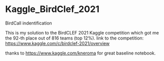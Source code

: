 # Kaggle_BirdClef_2021
BirdCall indentification 

This is my solution to the BirdCLEF 2021 Kaggle competition which got me the 92-th place out of 816 teams (top 12%).
link to the competition: https://www.kaggle.com/c/birdclef-2021/overview

thanks to https://www.kaggle.com/kneroma for great baseline notebook.
